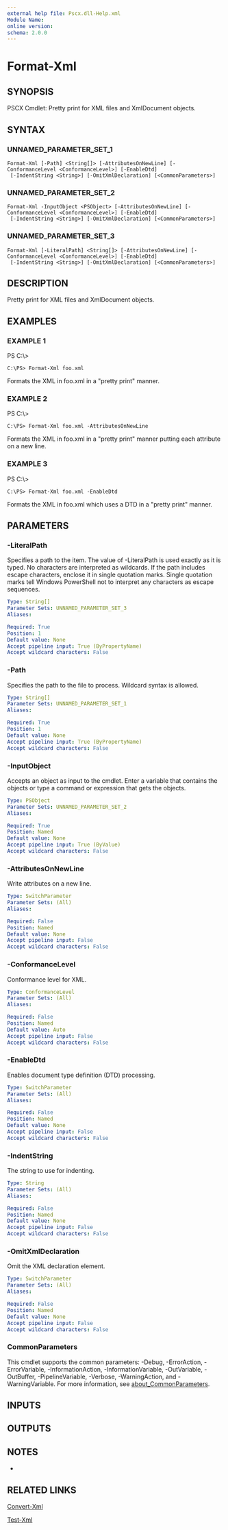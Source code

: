 ```yaml
---
external help file: Pscx.dll-Help.xml
Module Name:
online version:
schema: 2.0.0
---
```


# Format-Xml

## SYNOPSIS
PSCX Cmdlet: Pretty print for XML files and XmlDocument objects.

## SYNTAX

### UNNAMED_PARAMETER_SET_1
```
Format-Xml [-Path] <String[]> [-AttributesOnNewLine] [-ConformanceLevel <ConformanceLevel>] [-EnableDtd]
 [-IndentString <String>] [-OmitXmlDeclaration] [<CommonParameters>]
```

### UNNAMED_PARAMETER_SET_2
```
Format-Xml -InputObject <PSObject> [-AttributesOnNewLine] [-ConformanceLevel <ConformanceLevel>] [-EnableDtd]
 [-IndentString <String>] [-OmitXmlDeclaration] [<CommonParameters>]
```

### UNNAMED_PARAMETER_SET_3
```
Format-Xml [-LiteralPath] <String[]> [-AttributesOnNewLine] [-ConformanceLevel <ConformanceLevel>] [-EnableDtd]
 [-IndentString <String>] [-OmitXmlDeclaration] [<CommonParameters>]
```

## DESCRIPTION
Pretty print for XML files and XmlDocument objects.

## EXAMPLES

### EXAMPLE 1
PS C:\\\>

```
C:\PS> Format-Xml foo.xml
```

Formats the XML in foo.xml in a "pretty print" manner.

### EXAMPLE 2
PS C:\\\>

```
C:\PS> Format-Xml foo.xml -AttributesOnNewLine
```

Formats the XML in foo.xml in a "pretty print" manner putting each attribute on a new line.

### EXAMPLE 3
PS C:\\\>

```
C:\PS> Format-Xml foo.xml -EnableDtd
```

Formats the XML in foo.xml which uses a DTD in a "pretty print" manner.

## PARAMETERS

### -LiteralPath
Specifies a path to the item.
The value of -LiteralPath is used exactly as it is typed.
No characters are interpreted as wildcards.
If the path includes escape characters, enclose it in single quotation marks.
Single quotation marks tell Windows PowerShell not to interpret any characters as escape sequences.

```yaml
Type: String[]
Parameter Sets: UNNAMED_PARAMETER_SET_3
Aliases:

Required: True
Position: 1
Default value: None
Accept pipeline input: True (ByPropertyName)
Accept wildcard characters: False
```

### -Path
Specifies the path to the file to process.
Wildcard syntax is allowed.

```yaml
Type: String[]
Parameter Sets: UNNAMED_PARAMETER_SET_1
Aliases:

Required: True
Position: 1
Default value: None
Accept pipeline input: True (ByPropertyName)
Accept wildcard characters: False
```

### -InputObject
Accepts an object as input to the cmdlet.
Enter a variable that contains the objects or type a command or expression that gets the objects.

```yaml
Type: PSObject
Parameter Sets: UNNAMED_PARAMETER_SET_2
Aliases:

Required: True
Position: Named
Default value: None
Accept pipeline input: True (ByValue)
Accept wildcard characters: False
```

### -AttributesOnNewLine
Write attributes on a new line.

```yaml
Type: SwitchParameter
Parameter Sets: (All)
Aliases:

Required: False
Position: Named
Default value: None
Accept pipeline input: False
Accept wildcard characters: False
```

### -ConformanceLevel
Conformance level for XML.

```yaml
Type: ConformanceLevel
Parameter Sets: (All)
Aliases:

Required: False
Position: Named
Default value: Auto
Accept pipeline input: False
Accept wildcard characters: False
```

### -EnableDtd
Enables document type definition (DTD) processing.

```yaml
Type: SwitchParameter
Parameter Sets: (All)
Aliases:

Required: False
Position: Named
Default value: None
Accept pipeline input: False
Accept wildcard characters: False
```

### -IndentString
The string to use for indenting.

```yaml
Type: String
Parameter Sets: (All)
Aliases:

Required: False
Position: Named
Default value: None
Accept pipeline input: False
Accept wildcard characters: False
```

### -OmitXmlDeclaration
Omit the XML declaration element.

```yaml
Type: SwitchParameter
Parameter Sets: (All)
Aliases:

Required: False
Position: Named
Default value: None
Accept pipeline input: False
Accept wildcard characters: False
```

### CommonParameters
This cmdlet supports the common parameters: -Debug, -ErrorAction, -ErrorVariable, -InformationAction, -InformationVariable, -OutVariable, -OutBuffer, -PipelineVariable, -Verbose, -WarningAction, and -WarningVariable. For more information, see [about_CommonParameters](http://go.microsoft.com/fwlink/?LinkID=113216).

## INPUTS

## OUTPUTS

## NOTES
*

## RELATED LINKS

[Convert-Xml]()

[Test-Xml]()

